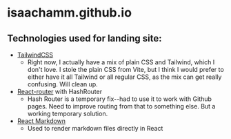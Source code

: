 # isaachamm.github.io

## Technologies used for landing site:
- [TailwindCSS](https://tailwindcss.com/)
	- Right now, I actually have a mix of plain CSS and Tailwind, which I don't love. I stole the plain CSS from Vite, but I think I would prefer to either have it all Tailwind or all regular CSS, as the mix can get really confusing. Will clean up.
- [React-router](https://reactrouter.com/en/main) with HashRouter
    - Hash Router is a temporary fix--had to use it to work with Github pages. Need to improve routing from that to something else. But a working temporary solution.
- [React Markdown](https://github.com/remarkjs/react-markdown)
	- Used to render markdown files directly in React
